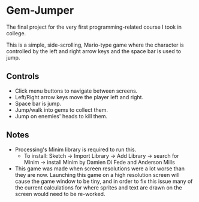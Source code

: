 # Gem-Jumper
The final project for the very first programming-related course I took in college.

This is a simple, side-scrolling, Mario-type game where the character is controlled by the left and right arrow keys and the space bar is used to jump.

## Controls
- Click menu buttons to navigate between screens.
- Left/Right arrow keys move the player left and right.
- Space bar is jump.
- Jump/walk into gems to collect them.
- Jump on enemies' heads to kill them.

## Notes
- Processing's Minim library is required to run this.
  - To install: Sketch -> Import Library -> Add Library -> search for Minim -> install Minim by Damien Di Fede and Anderson Mills
- This game was made when screen resolutions were a lot worse than they are now. Launching this game on a high resolution screen will cause the game window to be tiny, and in order to fix this issue many of the current calculations for where sprites and text are drawn on the screen would need to be re-worked.

